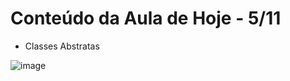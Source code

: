 # Conteúdo da Aula de Hoje - 5/11

- Classes Abstratas


![image](https://user-images.githubusercontent.com/70485830/138304638-69f819ad-74ee-4f61-b05f-43a0ffb36812.png)






